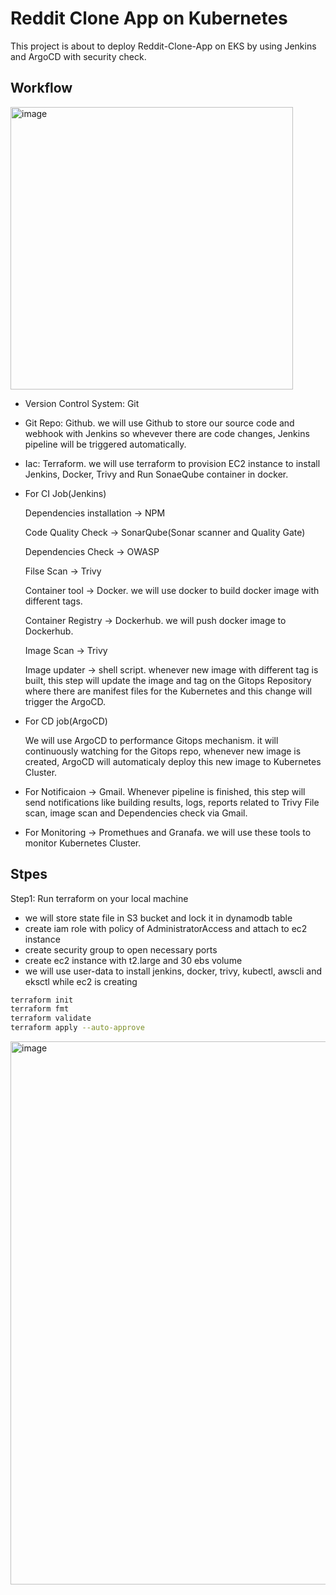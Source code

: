 # Reddit Clone App on Kubernetes
This project is about to deploy Reddit-Clone-App on EKS by using Jenkins and ArgoCD with security check.
## Workflow
<img width="452" alt="image" src="https://github.com/Barney7777/a-reddit-clone/assets/122773145/cb55f006-8d8f-4416-be49-6fffa62f901e">

- Version Control System: Git
- Git Repo: Github. we will use Github to store our source code and webhook with Jenkins so whevever there are code changes, Jenkins pipeline will be triggered automatically.
- Iac: Terraform. we will use terraform to provision EC2 instance to install Jenkins, Docker, Trivy and Run SonaeQube container in docker.
- For CI Job(Jenkins)

  Dependencies installation -> NPM

  Code Quality Check -> SonarQube(Sonar scanner and Quality Gate)

  Dependencies Check -> OWASP

  Filse Scan -> Trivy

  Container tool  -> Docker. we will use docker to build docker image with different tags.

  Container Registry -> Dockerhub. we will push docker image to Dockerhub.

  Image Scan -> Trivy

  Image updater -> shell script. whenever new image with different tag is built, this step will update the image and tag on the Gitops Repository where there are   manifest files for the Kubernetes and this change will trigger the ArgoCD.

- For CD job(ArgoCD)

  We will use ArgoCD to performance Gitops mechanism. it will continuously watching for the Gitops repo, whenever new image is created, ArgoCD will automaticaly deploy this new image to Kubernetes Cluster.

- For Notificaion -> Gmail. Whenever pipeline is finished, this step will send notifications like building results, logs, reports related to Trivy File scan, image scan and Dependencies check via Gmail.

- For Monitoring -> Promethues and Granafa. we will use these tools to monitor Kubernetes Cluster.

## Stpes

Step1: Run terraform on your local machine
- we will store state file in S3 bucket and lock it in dynamodb table
- create iam role with policy of AdministratorAccess and attach to ec2 instance
- create security group to open necessary ports
- create ec2 instance with t2.large and 30 ebs volume
- we will use user-data to install jenkins, docker, trivy, kubectl, awscli and eksctl while ec2 is creating

```sh
terraform init
terraform fmt
terraform validate
terraform apply --auto-approve
```


<img width="869" alt="image" src="https://github.com/Barney7777/a-reddit-clone/assets/122773145/f1418f0b-38ee-4028-ad0d-c5ecf35599b3">
  
  
  

  
